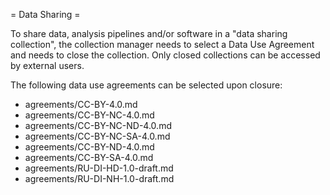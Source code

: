 
= Data Sharing =

To share data, analysis pipelines and/or software in a "data sharing collection", the collection manager needs to select a Data Use Agreement and needs to close the collection. Only closed collections can be accessed by external users.

The following data use agreements can be selected upon closure:
  - agreements/CC-BY-4.0.md
  - agreements/CC-BY-NC-4.0.md
  - agreements/CC-BY-NC-ND-4.0.md
  - agreements/CC-BY-NC-SA-4.0.md
  - agreements/CC-BY-ND-4.0.md
  - agreements/CC-BY-SA-4.0.md
  - agreements/RU-DI-HD-1.0-draft.md
  - agreements/RU-DI-NH-1.0-draft.md
